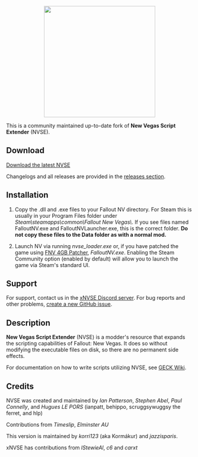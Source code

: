
<p align="center">
  <a href="https://github.com/xNVSE/NVSE/releases">
    <img height="300px" src="https://i.imgur.com/A17LUFv.png">
  </a>
</p>

This is a community maintained up-to-date fork of **New Vegas Script Extender** (NVSE). 

## Download

[Download the latest NVSE](https://github.com/xNVSE/NVSE/releases/download/6.0.3/nvse_6_0_3.7z)

Changelogs and all releases are provided in the [releases section](https://github.com/NVSEx/NVSE/releases).

## Installation

1. Copy the .dll and .exe files to your Fallout NV directory. For Steam this is usually in your Program Files folder under *Steam\\steamapps\\common\\Fallout New Vegas\\*. If you see files named FalloutNV.exe and FalloutNVLauncher.exe, this is the correct folder. **Do not copy these files to the Data folder as with a normal mod.**

2. Launch NV via running *nvse_loader.exe* or, if you have patched the game using [FNV 4GB Patcher](https://www.nexusmods.com/newvegas/mods/62552/), *FalloutNV.exe*. Enabling the Steam Community option (enabled by default) will allow you to launch the game via Steam's standard UI.

## Support

For support, contact us in the [xNVSE Discord server](https://discord.gg/EebN93s). For bug reports and other problems, [create a new GitHub issue](https://github.com/NVSEx/NVSE/issues).

## Description

**New Vegas Script Extender** (NVSE) is a modder's resource that expands the scripting capabilities of Fallout: New Vegas. It does so without modifying the executable files on disk, so there are no permanent side effects.


For documentation on how to write scripts utilizing NVSE, see [GECK Wiki](https://geckwiki.com/index.php?title=Main_Page).

## Credits

NVSE was created and maintained by *Ian Patterson*, 
*Stephen Abel*, *Paul Connelly*, and *Hugues LE PORS*
(ianpatt, behippo, scruggsywuggsy the ferret, and hlp)

Contributions from *Timeslip*, *Elminster AU*

This version is maintained by *korri123* (aka Kormákur) and *jazzisparis*.

xNVSE has contributions from *lStewieAl*, *c6* and *carxt*
